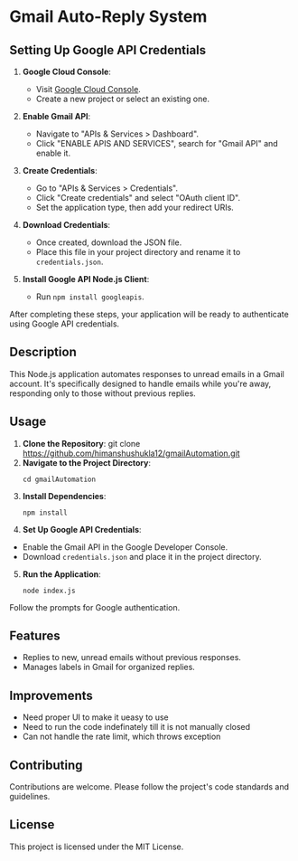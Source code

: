 # Gmail Auto-Reply System
## Setting Up Google API Credentials

1. **Google Cloud Console**:
   - Visit [Google Cloud Console](https://console.cloud.google.com/).
   - Create a new project or select an existing one.

2. **Enable Gmail API**:
   - Navigate to "APIs & Services > Dashboard".
   - Click "ENABLE APIS AND SERVICES", search for "Gmail API" and enable it.

3. **Create Credentials**:
   - Go to "APIs & Services > Credentials".
   - Click "Create credentials" and select "OAuth client ID".
   - Set the application type, then add your redirect URIs.

4. **Download Credentials**:
   - Once created, download the JSON file.
   - Place this file in your project directory and rename it to `credentials.json`.

5. **Install Google API Node.js Client**:
   - Run `npm install googleapis`.

After completing these steps, your application will be ready to authenticate using Google API credentials.

## Description
This Node.js application automates responses to unread emails in a Gmail account. It's specifically designed to handle emails while you're away, responding only to those without previous replies.

## Usage
1. **Clone the Repository**:
   git clone https://github.com/himanshushukla12/gmailAutomation.git
2. **Navigate to the Project Directory**:
   ```
   cd gmailAutomation
   ```
4. **Install Dependencies**:
   ```
   npm install
6. **Set Up Google API Credentials**:
- Enable the Gmail API in the Google Developer Console.
- Download `credentials.json` and place it in the project directory.

5. **Run the Application**:
   ```
   node index.js
Follow the prompts for Google authentication.

## Features
- Replies to new, unread emails without previous responses.
- Manages labels in Gmail for organized replies.
## Improvements
- Need proper UI to make it ueasy to use
- Need to run the code indefinately till it is not manually closed
- Can not handle the rate limit, which throws exception
## Contributing
Contributions are welcome. Please follow the project's code standards and guidelines.

## License
This project is licensed under the MIT License.

